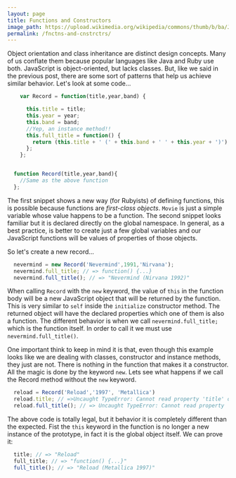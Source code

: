 ```yaml
---
layout: page
title: Functions and Constructors
image_path: https://upload.wikimedia.org/wikipedia/commons/thumb/b/ba/Javascript_badge.svg/1000px-Javascript_badge.svg.png
permalink: /fnctns-and-cnstrctrs/
---
```


Object orientation and class inheritance are distinct design concepts. Many of us conflate them because popular languages like Java and Ruby use both. JavaScript is object-oriented, but lacks classes. But, like we said in the previous post, there are some sort of patterns that help us achieve similar behavior.  Let's look at some code...

```javascript
    var Record = function(title,year,band) {

      this.title = title;
      this.year = year;
      this.band = band;
      //Yep, an instance method!!
      this.full_title = function() {
        return (this.title + ' (' + this.band + ' ' + this.year + ')');
      };
    };
```

```javascript

  function Record(title,year,band){
    //Same as the above function
  };
```
The first snippet shows a new way (for Rubyists) of defining functions, this is possible because functions are *first-class objects*. `Movie` is just a simple variable whose value happens to be a function. The second snippet looks familiar but it is declared directly on the global namespace. In general, as a best practice, is better to create just a few global variables and our JavaScript functions will be values of properties of those objects.

So let's create a new record...

```javascript
  nevermind = new Record('Nevermind',1991,'Nirvana');
  nevermind.full_title; // => function() {...}
  nevermind.full_title(); // => "Nevermind (Nirvana 1992)"
```
When calling `Record` with the `new` keyword, the value of `this` in the function body will be a new JavaScript object that will be returned by the function. This is very similar to `self` inside the `initialize` constructor method. The returned object will have the declared properties which one of them is also a function. The different behavior is when we call `nevermind.full_title;` which is the function itself. In order to call it we must use `nevermind.full_title()`.

One important think to keep in mind it is that, even though this example looks like we are dealing with classes, constructor and instance methods, they just are not. There is nothing in the function that makes it a constructor. All the magic is done by the keyword `new`. Lets see what happens if we call the Record method without the `new` keyword.

```javascript
  reload = Record('Reload','1997', 'Metallica')
  reload.title; // =>Uncaught TypeError: Cannot read property 'title' of undefined(…)
  reload.full_title(); // => Uncaught TypeError: Cannot read property 'full_title' of undefined(…)
```

The above code is totally legal, but it behavior it is completely different than the expected. Fist the `this` keyword in the function is no longer a new instance of the prototype, in fact it is the global object itself. We can prove it:

```javascript
  title; // => "Reload"
  full_title; // => "function() {...}"
  full_title(); // => "Reload (Metallica 1997)"
```

